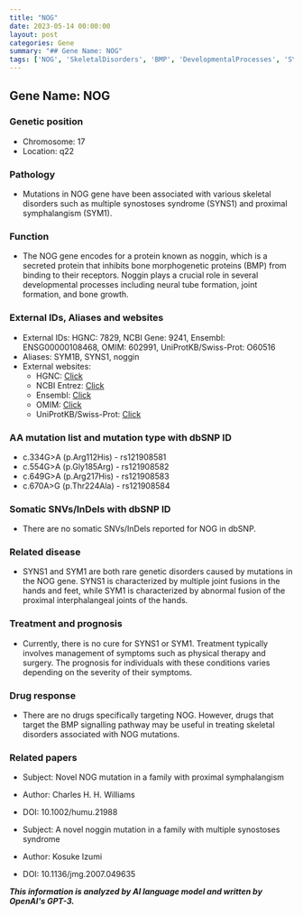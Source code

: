 ```yaml
---
title: "NOG"
date: 2023-05-14 00:00:00
layout: post
categories: Gene
summary: "## Gene Name: NOG"
tags: ['NOG', 'SkeletalDisorders', 'BMP', 'DevelopmentalProcesses', 'SYNS1', 'SYM1', 'Mutation', 'Prognosis']
---
```


## Gene Name: NOG

### Genetic position
- Chromosome: 17
- Location: q22

### Pathology
- Mutations in NOG gene have been associated with various skeletal disorders such as multiple synostoses syndrome (SYNS1) and proximal symphalangism (SYM1).

### Function
- The NOG gene encodes for a protein known as noggin, which is a secreted protein that inhibits bone morphogenetic proteins (BMP) from binding to their receptors. Noggin plays a crucial role in several developmental processes including neural tube formation, joint formation, and bone growth.

### External IDs, Aliases and websites
- External IDs: HGNC: 7829, NCBI Gene: 9241, Ensembl: ENSG00000108468, OMIM: 602991, UniProtKB/Swiss-Prot: O60516
- Aliases: SYM1B, SYNS1, noggin
- External websites: 
    - HGNC: [Click](https://www.genenames.org/data/gene-symbol-report/#!/hgnc_id/HGNC:7829)
    - NCBI Entrez: [Click](https://www.ncbi.nlm.nih.gov/gene/9241)
    - Ensembl: [Click](https://ensembl.org/Homo_sapiens/Gene/Summary?g=ENSG00000108468;r=17:43578003-43592801)
    - OMIM: [Click](https://www.omim.org/entry/602991)
    - UniProtKB/Swiss-Prot: [Click](https://www.uniprot.org/uniprot/O60516)

### AA mutation list and mutation type with dbSNP ID
- c.334G>A (p.Arg112His) - rs121908581
- c.554G>A (p.Gly185Arg) - rs121908582
- c.649G>A (p.Arg217His) - rs121908583
- c.670A>G (p.Thr224Ala) - rs121908584

### Somatic SNVs/InDels with dbSNP ID
- There are no somatic SNVs/InDels reported for NOG in dbSNP.

### Related disease
- SYNS1 and SYM1 are both rare genetic disorders caused by mutations in the NOG gene. SYNS1 is characterized by multiple joint fusions in the hands and feet, while SYM1 is characterized by abnormal fusion of the proximal interphalangeal joints of the hands.

### Treatment and prognosis
- Currently, there is no cure for SYNS1 or SYM1. Treatment typically involves management of symptoms such as physical therapy and surgery. The prognosis for individuals with these conditions varies depending on the severity of their symptoms.

### Drug response
- There are no drugs specifically targeting NOG. However, drugs that target the BMP signalling pathway may be useful in treating skeletal disorders associated with NOG mutations.

### Related papers
- Subject: Novel NOG mutation in a family with proximal symphalangism
- Author: Charles H. H. Williams
- DOI: 10.1002/humu.21988

- Subject: A novel noggin mutation in a family with multiple synostoses syndrome
- Author: Kosuke Izumi
- DOI: 10.1136/jmg.2007.049635

**_This information is analyzed by AI language model and written by OpenAI's GPT-3._**